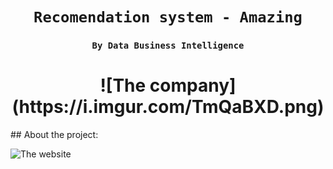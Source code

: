 
# <h1 align="center">**`Recomendation system - Amazing`**</h1>  
### <h3 align="center">**`By Data Business Intelligence`**</h3>   
<h1 align="center">![The company](https://i.imgur.com/TmQaBXD.png)</h1>  
## About the project:  



![The website](https://i.imgur.com/N0UCTIe.png)
 
